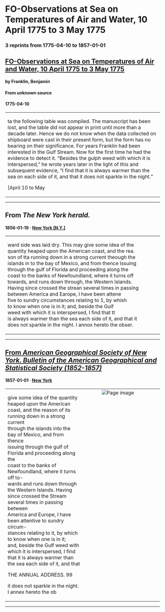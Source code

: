 
# FO-Observations at Sea on Temperatures of Air and Water, 10 April 1775 to 3 May 1775

### 3 reprints from 1775-04-10 to 1857-01-01

## [FO-Observations at Sea on Temperatures of Air and Water, 10 April 1775 to 3 May 1775](https://founders.archives.gov/documents/Franklin/01-22-02-0009)

#### by Franklin, Benjamin

#### From unknown source

#### 1775-04-10

<table style="width: 100%;"><tr><td style="width: 50%">

ta the following table was compiled. The manuscript has been lost, and the table did not appear in print until more than a decade later. Hence we do not know when the data collected on shipboard were cast in their present form, but the form has no bearing on their significance. For years Franklin had been interested in the Gulf Stream. Now for the first time he had the evidence to detect it. “Besides the gulph weed with which it is interspersed,” he wrote years later in the light of this and subsequent evidence, “I find that it is always warmer than the sea on each side of it, and that it does not sparkle in the night.”  
  
[April 10 to May
</td></tr></table>

---

## From _The New York herald._

#### 1856-01-19 &middot; [New York [N.Y.]](http://dbpedia.org/resource/New_York_City)

<table style="width: 100%;"><tr><td style="width: 50%">

  
ward side was laid dry. This may give some idea of the  
quantity heaped upon the American coast, and the rea.­  
son of tta running down in a strong current theough the  
islands in to the bay of Mexico, and from thence Issuing  
through the gulf of Florida and proceeding along the  
coast to the banks of Newfoundland, where it turns off  
towards, and runs down through, the Western Islands.  
Having since crossed the strean several times in passing  
between America and Earope, I have been attene­  
five to sundry circumstances relating to 1, by whish  
to know when one is in it; and, beside the Gulf  
weed with which it is interspersed, I find that tt  
is always warmer than the sea each side of it, and that it  
does not sparkle in the night. I annox hereto the obser.
</td></tr></table>

---

## [From _American Geographical Society of New York. Bulletin of the American Geographical and Statistical Society (1852-1857)_](https://archive.org/details/sim_american-geographical-society-of-new-york-bulletin_1857-01_2_1/page/n97/mode/1up?view=theater)

#### 1857-01-01 &middot; [New York](http://dbpedia.org/resource/New_York_City)

<table style="width: 100%;"><tr><td style="width: 50%">

  
give some idea of the quantity heaped upon the American  
coast, and the reason of its running down in a strong current  
through the islands into the bay of Mexico, and from thence  
issuing through the gulf of Florida and proceeding along the  
coast to the banks of Newfoundland, where it turns off to-  
wards and runs down through the Western Islands. Having  
since crossed the Stream several times in passing between  
America and Europe, I have been attentive to sundry circum-  
stances relating to it, by which to know when one is in it;  
and, beside the Gulf weed with which it is interspersed, I find  
that it is always warmer than the sea each side of it, and that  
  
  
  
THE ANNUAL ADDRESS. 99  
  
it does not sparkle in the night. I annex hereto the ob
</td><td style="width: 50%; max-height: 75%; margin: auto; display: block;">
<img alt="Page image" src="https://iiif.archive.org/iiif/sim_american-geographical-society-of-new-york-bulletin_1857-01_2_1&#0036;97/pct:22.807018,60.431235,65.789474,19.201632/600,/0/default.jpg"/>
</td>
</tr></table>

---

